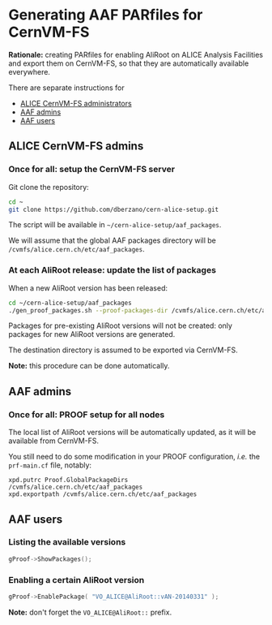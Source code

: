 Generating AAF PARfiles for CernVM-FS
=====================================

**Rationale:** creating PARfiles for enabling AliRoot on ALICE
Analysis Facilities and export them on CernVM-FS, so that they are
automatically available everywhere.

There are separate instructions for

* [ALICE CernVM-FS administrators](#alice-cernvm-fs-admins)
* [AAF admins](#aaf-admins)
* [AAF users](#aaf-users)


ALICE CernVM-FS admins
----------------------

### Once for all: setup the CernVM-FS server

Git clone the repository:

```bash
cd ~
git clone https://github.com/dberzano/cern-alice-setup.git
```

The script will be available in `~/cern-alice-setup/aaf_packages`.

We will assume that the global AAF packages directory will be
`/cvmfs/alice.cern.ch/etc/aaf_packages`.


### At each AliRoot release: update the list of packages

When a new AliRoot version has been released:

```bash
cd ~/cern-alice-setup/aaf_packages
./gen_proof_packages.sh --proof-packages-dir /cvmfs/alice.cern.ch/etc/aaf_packages
```

Packages for pre-existing AliRoot versions will not be created: only
packages for new AliRoot versions are generated.

The destination directory is assumed to be exported via CernVM-FS.

**Note:** this procedure can be done automatically.


AAF admins
----------

### Once for all: PROOF setup for all nodes

The local list of AliRoot versions will be automatically updated, as
it will be available from CernVM-FS.

You still need to do some modification in your PROOF configuration,
*i.e.* the `prf-main.cf` file, notably:

```
xpd.putrc Proof.GlobalPackageDirs /cvmfs/alice.cern.ch/etc/aaf_packages
xpd.exportpath /cvmfs/alice.cern.ch/etc/aaf_packages
```


AAF users
---------

### Listing the available versions

```c++
gProof->ShowPackages();
```


### Enabling a certain AliRoot version

```c++
gProof->EnablePackage( "VO_ALICE@AliRoot::vAN-20140331" );
```

**Note:** don't forget the `VO_ALICE@AliRoot::` prefix.
